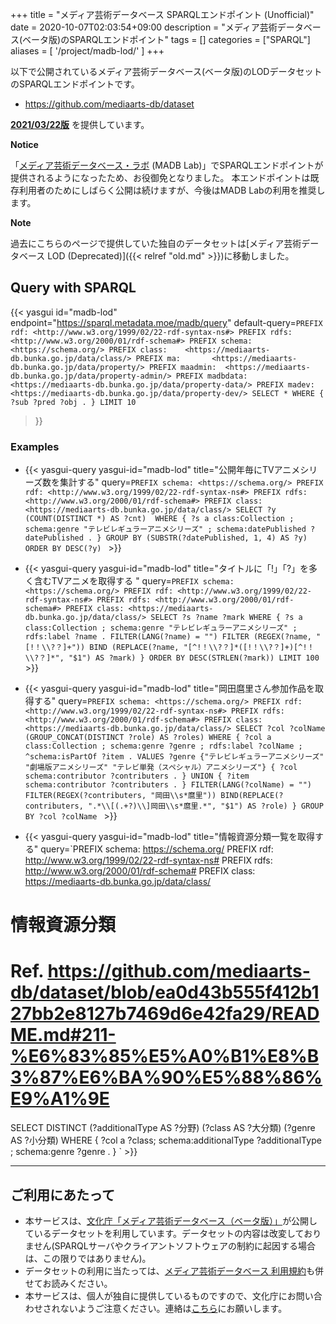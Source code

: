 +++
title = "メディア芸術データベース SPARQLエンドポイント (Unofficial)"
date = 2020-10-07T02:03:54+09:00
description = "メディア芸術データベース(ベータ版)のSPARQLエンドポイント"
tags = []
categories = ["SPARQL"]
aliases = [
    '/project/madb-lod/'
]
+++

以下で公開されているメディア芸術データベース(ベータ版)のLODデータセットのSPARQLエンドポイントです。

- <https://github.com/mediaarts-db/dataset>

[**2021/03/22版**](https://github.com/mediaarts-db/dataset/releases/tag/1.0) を提供しています。

<div class="bw3 bl ph2 b--green">

**Notice**

「[メディア芸術データベース・ラボ](https://mediag.bunka.go.jp/madb_lab/) (MADB Lab)」でSPARQLエンドポイントが提供されるようになったため、お役御免となりました。
本エンドポイントは既存利用者のためにしばらく公開は続けますが、今後はMADB Labの利用を推奨します。

</div>

<div class="bw3 bl ph2">

**Note**

過去にこちらのページで提供していた独自のデータセットは[メディア芸術データベース LOD (Deprecated)]({{< relref "old.md" >}})に移動しました。

</div>

## Query with SPARQL

{{< yasgui id="madb-lod" endpoint="https://sparql.metadata.moe/madb/query"
default-query=`PREFIX rdf: <http://www.w3.org/1999/02/22-rdf-syntax-ns#>
PREFIX rdfs: <http://www.w3.org/2000/01/rdf-schema#>
PREFIX schema: <https://schema.org/>
PREFIX class:    <https://mediaarts-db.bunka.go.jp/data/class/>
PREFIX ma:       <https://mediaarts-db.bunka.go.jp/data/property/>
PREFIX maadmin:  <https://mediaarts-db.bunka.go.jp/data/property-admin/>
PREFIX madbdata: <https://mediaarts-db.bunka.go.jp/data/property-data/>
PREFIX madev:    <https://mediaarts-db.bunka.go.jp/data/property-dev/>
SELECT * WHERE {
  ?sub ?pred ?obj .
} LIMIT 10`
>}}

### Examples

- {{< yasgui-query yasgui-id="madb-lod" title="公開年毎にTVアニメシリーズ数を集計する"
query=`PREFIX schema: <https://schema.org/>
PREFIX rdf: <http://www.w3.org/1999/02/22-rdf-syntax-ns#>
PREFIX rdfs: <http://www.w3.org/2000/01/rdf-schema#>
PREFIX class: <https://mediaarts-db.bunka.go.jp/data/class/>
SELECT ?y (COUNT(DISTINCT *) AS ?cnt)  WHERE {
  ?s a class:Collection ;
     schema:genre "テレビレギュラーアニメシリーズ" ;
     schema:datePublished ?datePublished .
}
GROUP BY (SUBSTR(?datePublished, 1, 4) AS ?y)
ORDER BY DESC(?y)
` >}}

- {{< yasgui-query yasgui-id="madb-lod" title="タイトルに「!」「?」を多く含むTVアニメを取得する "
query=`PREFIX schema: <https://schema.org/>
PREFIX rdf: <http://www.w3.org/1999/02/22-rdf-syntax-ns#>
PREFIX rdfs: <http://www.w3.org/2000/01/rdf-schema#>
PREFIX class: <https://mediaarts-db.bunka.go.jp/data/class/>
SELECT ?s ?name ?mark WHERE {
  ?s a class:Collection ;
     schema:genre "テレビレギュラーアニメシリーズ" ;
     rdfs:label ?name .
  FILTER(LANG(?name) = "")
  FILTER (REGEX(?name, "[!！\\?？]+"))
  BIND (REPLACE(?name, "[^!！\\?？]*([!！\\?？]+)[^!！\\?？]*", "$1") AS ?mark)
}
ORDER BY DESC(STRLEN(?mark))
LIMIT 100
` >}}

- {{< yasgui-query yasgui-id="madb-lod" title="岡田麿里さん参加作品を取得する"
query=`PREFIX schema: <https://schema.org/>
PREFIX rdf: <http://www.w3.org/1999/02/22-rdf-syntax-ns#>
PREFIX rdfs: <http://www.w3.org/2000/01/rdf-schema#>
PREFIX class: <https://mediaarts-db.bunka.go.jp/data/class/>
SELECT
 ?col ?colName (GROUP_CONCAT(DISTINCT ?role) AS ?roles)
WHERE {
  ?col a class:Collection ;
         schema:genre ?genre ;
         rdfs:label ?colName ;
         ^schema:isPartOf ?item .
  VALUES ?genre {"テレビレギュラーアニメシリーズ" "劇場版アニメシリーズ" "テレビ単発（スペシャル）アニメシリーズ"}
  {
   ?col schema:contributor ?contributers .
  } UNION {
    ?item schema:contributor ?contributers .
  }
  FILTER(LANG(?colName) = "")
  FILTER(REGEX(?contributers, "岡田\\s*麿里"))
  BIND(REPLACE(?contributers, ".*\\[(.+?)\\]岡田\\s*麿里.*", "$1") AS ?role)
}
GROUP BY ?col ?colName
` >}}

- {{< yasgui-query yasgui-id="madb-lod" title="情報資源分類一覧を取得する"
query=`PREFIX schema: <https://schema.org/>
PREFIX rdf: <http://www.w3.org/1999/02/22-rdf-syntax-ns#>
PREFIX rdfs: <http://www.w3.org/2000/01/rdf-schema#>
PREFIX class: <https://mediaarts-db.bunka.go.jp/data/class/>

# 情報資源分類

# Ref. <https://github.com/mediaarts-db/dataset/blob/ea0d43b555f412b127bb2e8127b7469d6e42fa29/README.md#211-%E6%83%85%E5%A0%B1%E8%B3%87%E6%BA%90%E5%88%86%E9%A1%9E>

SELECT
 DISTINCT (?additionalType AS ?分野) (?class AS ?大分類) (?genre AS ?小分類)
WHERE {
  ?col a ?class;
     schema:additionalType ?additionalType ;
         schema:genre ?genre .
}
` >}}

---

## ご利用にあたって

- 本サービスは、[文化庁「メディア芸術データベース（ベータ版）」](https://mediaarts-db.bunka.go.jp/)が公開しているデータセットを利用しています。データセットの内容は改変しておりません(SPARQLサーバやクライアントソフトウェアの制約に起因する場合は、この限りではありません)。
- データセットの利用に当たっては、[メディア芸術データベース 利用規約](https://mediaarts-db.bunka.go.jp/user_terms)も併せてお読みください。
- 本サービスは、個人が独自に提供しているものですので、文化庁にお問い合わせされないようご注意ください。連絡は[こちら](https://babibubebo.org/about/contact/)にお願いします。
